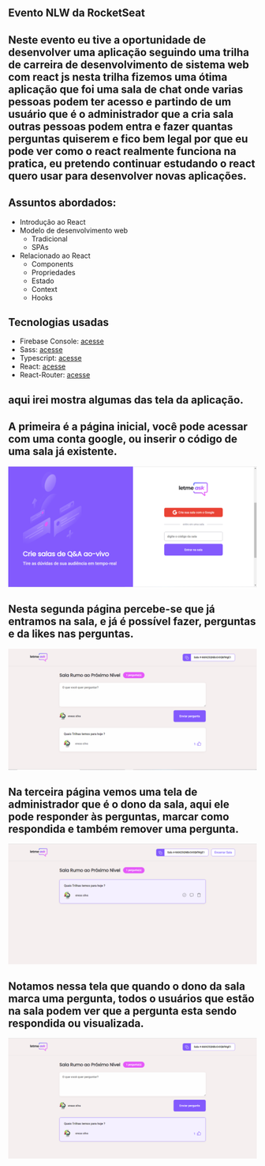 ## Evento NLW da RocketSeat

## Neste evento eu tive a oportunidade de desenvolver uma aplicação seguindo uma trilha de carreira de desenvolvimento de sistema web com react js nesta trilha fizemos uma ótima aplicação que foi uma sala de chat onde varias pessoas podem ter acesso e partindo de um usuário que é o administrador que a cria sala outras pessoas podem entra e fazer quantas perguntas quiserem e fico bem legal por que eu pode ver como o react realmente funciona na pratica, eu pretendo continuar estudando o react quero usar para desenvolver novas aplicações. 

## Assuntos abordados: 
* Introdução ao React 
* Modelo de desenvolvimento web 
  * Tradicional
  * SPAs
* Relacionado ao React
  * Components
  * Propriedades
  *	Estado
  * Context
  * Hooks


## Tecnologias usadas
  * Firebase Console: <a href="https://firebase.google.com" target="_blank">acesse</a>
  * Sass: <a href="https://sass-lang.com/" target="_blank">acesse</a>
  * Typescript: <a href="https://www.typescriptlang.org/" target="_blank">acesse</a>
  * React: <a href="https://pt-br.reactjs.org/" target="_blank">acesse</a>
  * React-Router: <a href="https://pt-br.reactjs.org/community/routing.html" target="_blank">acesse</a>

## aqui irei mostra algumas das tela da aplicação.

## A primeira é a página inicial, você pode acessar com uma conta google, ou inserir o código de uma sala já existente.
<img src="src/assets/prints/nlw-1.png" alt="página principal do site">

## Nesta segunda página percebe-se que já entramos na sala, e já é possível fazer, perguntas e da likes nas perguntas.
<img src="src/assets/prints/nlw-2.png" alt="página da sala">

## Na terceira página vemos uma tela de administrador que é o dono da sala, aqui ele pode responder às perguntas, marcar como respondida e também remover uma pergunta.
<img src="src/assets/prints/nlw-3.png" alt="página de administrador">

## Notamos nessa tela que quando o dono da sala marca uma pergunta, todos o usuários que estão na sala podem ver que a pergunta esta sendo respondida ou visualizada.
<img src="src/assets/prints/nlw-4.png" alt="página da sala refletindo mudanças de ações do administrador">

